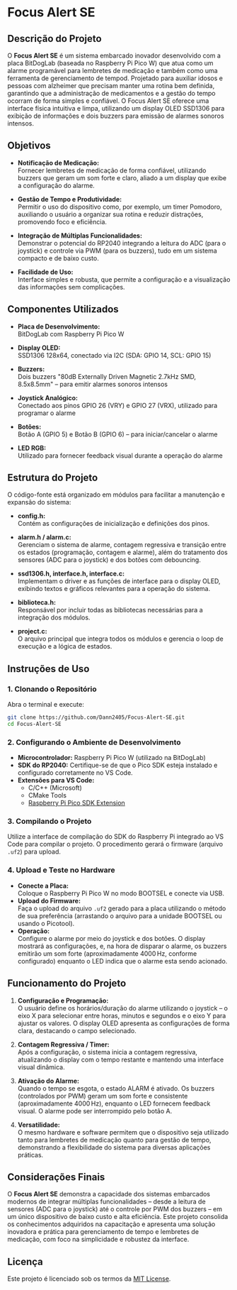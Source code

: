 
# Focus Alert SE

## Descrição do Projeto

O **Focus Alert SE** é um sistema embarcado inovador desenvolvido com a placa BitDogLab (baseada no Raspberry Pi Pico W) que atua como um alarme programável para lembretes de medicação e também como uma ferramenta de gerenciamento de tempod. Projetado para auxiliar idosos e pessoas com alzheimer que precisam manter uma rotina bem definida, garantindo que a administração de medicamentos e a gestão do tempo ocorram de forma simples e confiável. O Focus Alert SE oferece uma interface física intuitiva e limpa, utilizando um display OLED SSD1306 para exibição de informações e dois buzzers para emissão de alarmes sonoros intensos.

## Objetivos

- **Notificação de Medicação:**  
  Fornecer lembretes de medicação de forma confiável, utilizando buzzers que geram um som forte e claro, aliado a um display que exibe a configuração do alarme.

- **Gestão de Tempo e Produtividade:**  
  Permitir o uso do dispositivo como, por exemplo, um timer Pomodoro, auxiliando o usuário a organizar sua rotina e reduzir distrações, promovendo foco e eficiência.

- **Integração de Múltiplas Funcionalidades:**  
  Demonstrar o potencial do RP2040 integrando a leitura do ADC (para o joystick) e controle via PWM (para os buzzers), tudo em um sistema compacto e de baixo custo.

- **Facilidade de Uso:**  
  Interface simples e robusta, que permite a configuração e a visualização das informações sem complicações.

## Componentes Utilizados

- **Placa de Desenvolvimento:**  
  BitDogLab com Raspberry Pi Pico W

- **Display OLED:**  
  SSD1306 128x64, conectado via I2C (SDA: GPIO 14, SCL: GPIO 15)

- **Buzzers:**  
  Dois buzzers "80dB Externally Driven Magnetic 2.7kHz SMD, 8.5x8.5mm" – para emitir alarmes sonoros intensos

- **Joystick Analógico:**  
  Conectado aos pinos GPIO 26 (VRY) e GPIO 27 (VRX), utilizado para programar o alarme

- **Botões:**  
  Botão A (GPIO 5) e Botão B (GPIO 6) – para iniciar/cancelar o alarme

- **LED RGB:**  
  Utilizado para fornecer feedback visual durante a operação do alarme

## Estrutura do Projeto

O código-fonte está organizado em módulos para facilitar a manutenção e expansão do sistema:

- **config.h:**  
  Contém as configurações de inicialização e definições dos pinos.

- **alarm.h / alarm.c:**  
  Gerenciam o sistema de alarme, contagem regressiva e transição entre os estados (programação, contagem e alarme), além do tratamento dos sensores (ADC para o joystick) e dos botões com debouncing.

- **ssd1306.h, interface.h, interface.c:**  
  Implementam o driver e as funções de interface para o display OLED, exibindo textos e gráficos relevantes para a operação do sistema.

- **biblioteca.h:**  
  Responsável por incluir todas as bibliotecas necessárias para a integração dos módulos.

- **project.c:**  
  O arquivo principal que integra todos os módulos e gerencia o loop de execução e a lógica de estados.

## Instruções de Uso

### 1. Clonando o Repositório

Abra o terminal e execute:

```bash
git clone https://github.com/Dann2405/Focus-Alert-SE.git
cd Focus-Alert-SE
```

### 2. Configurando o Ambiente de Desenvolvimento

- **Microcontrolador:** Raspberry Pi Pico W (utilizado na BitDogLab)  
- **SDK do RP2040:** Certifique-se de que o Pico SDK esteja instalado e configurado corretamente no VS Code.  
- **Extensões para VS Code:**
  - C/C++ (Microsoft)
  - CMake Tools
  - [Raspberry Pi Pico SDK Extension](https://marketplace.visualstudio.com/items?itemName=raspberry-pi.raspberry-pi-pico)

### 3. Compilando o Projeto

Utilize a interface de compilação do SDK do Raspberry Pi integrado ao VS Code para compilar o projeto. O procedimento gerará o firmware (arquivo `.uf2`) para upload.

### 4. Upload e Teste no Hardware

- **Conecte a Placa:**  
  Coloque o Raspberry Pi Pico W no modo BOOTSEL e conecte via USB.
- **Upload do Firmware:**  
  Faça o upload do arquivo `.uf2` gerado para a placa utilizando o método de sua preferência (arrastando o arquivo para a unidade BOOTSEL ou usando o Picotool).
- **Operação:**  
  Configure o alarme por meio do joystick e dos botões. O display mostrará as configurações, e, na hora de disparar o alarme, os buzzers emitirão um som forte (aproximadamente 4000 Hz, conforme configurado) enquanto o LED indica que o alarme esta sendo acionado.

## Funcionamento do Projeto

1. **Configuração e Programação:**  
   O usuário define os horários/duração do alarme utilizando o joystick – o eixo X para selecionar entre horas, minutos e segundos e o eixo Y para ajustar os valores. O display OLED apresenta as configurações de forma clara, destacando o campo selecionado.

2. **Contagem Regressiva / Timer:**  
   Após a configuração, o sistema inicia a contagem regressiva, atualizando o display com o tempo restante e mantendo uma interface visual dinâmica.

3. **Ativação do Alarme:**  
   Quando o tempo se esgota, o estado ALARM é ativado. Os buzzers (controlados por PWM) geram um som forte e consistente (aproximadamente 4000 Hz), enquanto o LED fornecem feedback visual. O alarme pode ser interrompido pelo botão A.

4. **Versatilidade:**  
   O mesmo hardware e software permitem que o dispositivo seja utilizado tanto para lembretes de medicação quanto para gestão de tempo, demonstrando a flexibilidade do sistema para diversas aplicações práticas.

## Considerações Finais

O **Focus Alert SE** demonstra a capacidade dos sistemas embarcados modernos de integrar múltiplas funcionalidades – desde a leitura de sensores (ADC para o joystick) até o controle por PWM dos buzzers – em um único dispositivo de baixo custo e alta eficiência. Este projeto consolida os conhecimentos adquiridos na capacitação e apresenta uma solução inovadora e prática para gerenciamento de tempo e lembretes de medicação, com foco na simplicidade e robustez da interface.

## Licença

Este projeto é licenciado sob os termos da [MIT License](https://opensource.org/license/mit).
